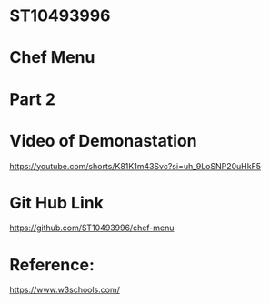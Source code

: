 # ST10493996
# Chef Menu 
# Part 2
# Video of Demonastation 
https://youtube.com/shorts/K81K1m43Svc?si=uh_9LoSNP20uHkF5
# Git Hub Link
https://github.com/ST10493996/chef-menu

# Reference:
https://www.w3schools.com/


